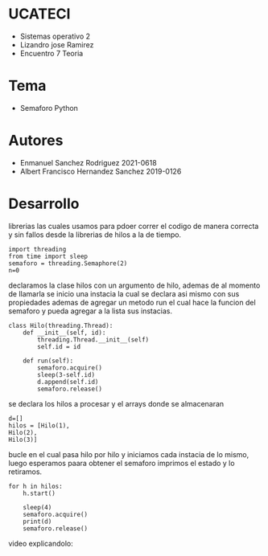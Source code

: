 # UCATECI
- Sistemas operativo 2
- Lizandro jose Ramirez
- Encuentro 7 Teoria

# Tema
- Semaforo Python

# Autores
- Enmanuel Sanchez Rodriguez 2021-0618
- Albert Francisco Hernandez Sanchez 2019-0126

# Desarrollo
librerias las cuales usamos para pdoer correr el codigo de manera correcta y sin fallos desde la librerias de hilos a la de tiempo.
~~~
import threading
from time import sleep
semaforo = threading.Semaphore(2)
n=0
~~~

declaramos la clase hilos con un argumento de hilo, ademas de al momento de llamarla se inicio una instacia la cual se declara asi mismo con sus propiedades ademas de agregar un metodo run el cual hace la funcion del semaforo y pueda agregar a la lista sus instacias.
~~~
class Hilo(threading.Thread):
    def __init__(self, id):
        threading.Thread.__init__(self)
        self.id = id

    def run(self):
        semaforo.acquire()
        sleep(3-self.id)
        d.append(self.id)
        semaforo.release()
~~~


se declara los hilos a procesar y el arrays donde se almacenaran
~~~
d=[]
hilos = [Hilo(1),
Hilo(2),
Hilo(3)]
~~~

bucle en el cual pasa hilo por hilo y iniciamos cada instacia de lo mismo, luego esperamos paara obtener el semaforo imprimos el estado y lo retiramos.
~~~
for h in hilos:
    h.start()

    sleep(4)
    semaforo.acquire()
    print(d)
    semaforo.release()
~~~


video explicandolo: 
